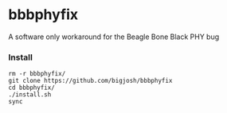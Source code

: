 # bbbphyfix
A software only workaround for the Beagle Bone Black PHY bug 

### Install

    rm -r bbbphyfix/
    git clone https://github.com/bigjosh/bbbphyfix
    cd bbbphyfix/
    ./install.sh
    sync
    
